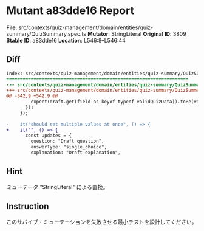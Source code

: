 # Mutant a83dde16 Report

**File**: src/contexts/quiz-management/domain/entities/quiz-summary/QuizSummary.spec.ts
**Mutator**: StringLiteral
**Original ID**: 3809
**Stable ID**: a83dde16
**Location**: L546:8–L546:44

## Diff

```diff
Index: src/contexts/quiz-management/domain/entities/quiz-summary/QuizSummary.spec.ts
===================================================================
--- src/contexts/quiz-management/domain/entities/quiz-summary/QuizSummary.spec.ts	original
+++ src/contexts/quiz-management/domain/entities/quiz-summary/QuizSummary.spec.ts	mutated #3809
@@ -542,9 +542,9 @@
         expect(draft.get(field as keyof typeof validQuizData)).toBe(value);
       });
     });
 
-    it("should set multiple values at once", () => {
+    it("", () => {
       const updates = {
         question: "Draft question",
         answerType: "single_choice",
         explanation: "Draft explanation",
```

## Hint

ミューテータ "StringLiteral" による置換。

## Instruction

このサバイブ・ミューテーションを失敗させる最小テストを設計してください。
